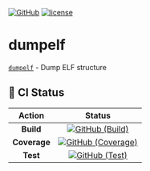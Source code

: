 [![GitHub][github-repo-image]][github-repo-url] [![license][license-image]][license-url]

# dumpelf

[`dumpelf`][github-repo-url] - Dump ELF structure

## :green_heart: CI Status

| Action | Status |
|:-:|:-:|
| **Build** | [![GitHub (Build)][github-build-image]][github-build-url] |
| **Coverage** | [![GitHub (Coverage)][github-coverage-image]][github-coverage-url] |
| **Test** | [![GitHub (Test)][github-test-image]][github-test-url] |

[github-build-image]:https://github.com/kei-g/dumpelf/actions/workflows/build.yml/badge.svg
[github-build-url]:https://github.com/kei-g/dumpelf/actions/workflows/build.yml
[github-coverage-image]:https://github.com/kei-g/dumpelf/actions/workflows/coverage.yml/badge.svg
[github-coverage-url]:https://github.com/kei-g/dumpelf/actions/workflows/coverage.yml
[github-repo-image]:https://img.shields.io/badge/github-kei--g%2Fdumpelf-brightgreen?logo=github
[github-repo-url]:https://github.com/kei-g/dumpelf
[github-test-image]:https://github.com/kei-g/dumpelf/actions/workflows/test.yml/badge.svg
[github-test-url]:https://github.com/kei-g/dumpelf/actions/workflows/test.yml
[license-image]:https://img.shields.io/github/license/kei-g/dumpelf
[license-url]:https://opensource.org/licenses/BSD-3-Clause
